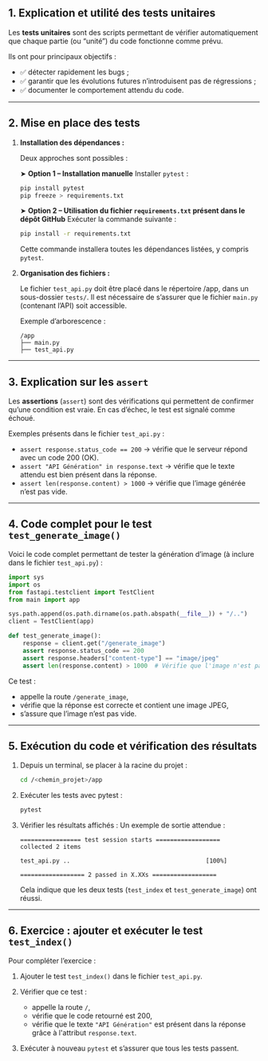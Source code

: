 ## 1. Explication et utilité des tests unitaires

Les **tests unitaires** sont des scripts permettant de vérifier automatiquement que chaque partie (ou “unité”) du code fonctionne comme prévu.

Ils ont pour principaux objectifs :
- ✅ détecter rapidement les bugs ;
- ✅ garantir que les évolutions futures n’introduisent pas de régressions ;
- ✅ documenter le comportement attendu du code.

---

## 2. Mise en place des tests

1. **Installation des dépendances :**

   Deux approches sont possibles :

   ➤ **Option 1 – Installation manuelle**
   Installer `pytest` :

   ```bash
   pip install pytest
   pip freeze > requirements.txt
   ```

   ➤ **Option 2 – Utilisation du fichier `requirements.txt` présent dans le dépôt GitHub**
   Exécuter la commande suivante :

   ```bash
   pip install -r requirements.txt
   ```

   Cette commande installera toutes les dépendances listées, y compris `pytest`.

2. **Organisation des fichiers :**

   Le fichier `test_api.py` doit être placé dans le répertoire /app, dans un sous-dossier `tests/`.
   Il est nécessaire de s’assurer que le fichier `main.py` (contenant l’API) soit accessible.

   Exemple d’arborescence :

   ```
   /app
   ├── main.py
   ├── test_api.py
   ```

---

## 3. Explication sur les `assert`

Les **assertions** (`assert`) sont des vérifications qui permettent de confirmer qu’une condition est vraie.
En cas d’échec, le test est signalé comme échoué.

Exemples présents dans le fichier `test_api.py` :

* `assert response.status_code == 200` → vérifie que le serveur répond avec un code 200 (OK).
* `assert "API Génération" in response.text` → vérifie que le texte attendu est bien présent dans la réponse.
* `assert len(response.content) > 1000` → vérifie que l’image générée n’est pas vide.

---

## 4. Code complet pour le test `test_generate_image()`

Voici le code complet permettant de tester la génération d’image (à inclure dans le fichier `test_api.py`) :

```python
import sys
import os
from fastapi.testclient import TestClient
from main import app

sys.path.append(os.path.dirname(os.path.abspath(__file__)) + "/..")
client = TestClient(app)

def test_generate_image():
    response = client.get("/generate_image")
    assert response.status_code == 200
    assert response.headers["content-type"] == "image/jpeg"
    assert len(response.content) > 1000  # Vérifie que l'image n'est pas vide
```

Ce test :

* appelle la route `/generate_image`,
* vérifie que la réponse est correcte et contient une image JPEG,
* s’assure que l’image n’est pas vide.

---

## 5. Exécution du code et vérification des résultats

1. Depuis un terminal, se placer à la racine du projet :

   ```bash
   cd /<chemin_projet>/app
   ```

2. Exécuter les tests avec pytest :

   ```bash
   pytest
   ```

3. Vérifier les résultats affichés :
   Un exemple de sortie attendue :

   ```
   ================= test session starts ==================
   collected 2 items

   test_api.py ..                                      [100%]

   ================== 2 passed in X.XXs ==================
   ```

   Cela indique que les deux tests (`test_index` et `test_generate_image`) ont réussi.

---

## 6. Exercice : ajouter et exécuter le test `test_index()`

Pour compléter l’exercice :

1. Ajouter le test `test_index()` dans le fichier `test_api.py`.
2. Vérifier que ce test :

   * appelle la route `/`,
   * vérifie que le code retourné est 200,
   * vérifie que le texte `"API Génération"` est présent dans la réponse grâce à l'attribut `response.text`.
3. Exécuter à nouveau `pytest` et s’assurer que tous les tests passent.
